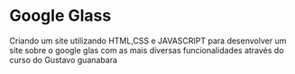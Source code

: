# Google Glass
 Criando um site utilizando HTML,CSS e JAVASCRIPT para desenvolver um site sobre o google glas com as mais diversas funcionalidades através do curso do Gustavo guanabara
